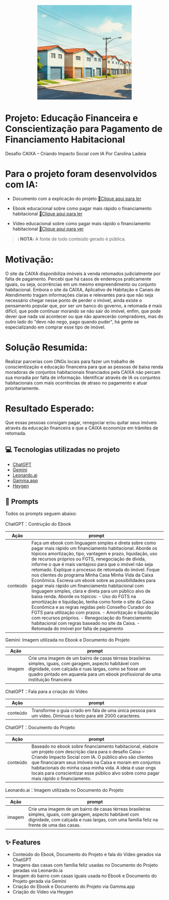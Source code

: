 <p align="center">
<img 
    src="./Gemini_casas.jpeg"
    width="300"
/>
</p>

# Projeto: Educação Financeira e Conscientização para Pagamento de Financiamento Habitacional
Desafio CAIXA – Criando Impacto Social com IA 
Por Carolina Ladeia

# Para o projeto foram desenvolvidos com IA:
- Documento com a explicação do projeto
  <a href="https://github.com/lcarol19/educacaoefinanciamentohabitacional/blob/main/proj_ef_financhab.pdf" title="View PDF now"> 📘Clique aqui para ler</a>
  
- Ebook educacional sobre como pagar mais rápido o financiamento habitacional
  <a href="https://github.com/lcarol19/educacaoefinanciamentohabitacional/blob/main/ebook_ef_financhab.pdf" title="View PDF now"> 📕Clique aqui para ler</a>
  
- Vídeo educacional sobre como pagar mais rápido o financiamento habitacional
  <a href="https://github.com/lcarol19/educacaoefinanciamentohabitacional/blob/main/video_ef_financhab.mp4"> 🎥Clique aqui para ver</a>

 > ℹ️ **NOTA:** A fonte de todo conteúdo gerado é pública.

# Motivação:
O site da CAIXA disponibiliza imóveis à venda retomados judicialmente por falta de pagamento. Percebi que há casos de endereços praticamente iguais, ou seja, ocorrências em um mesmo empreendimento ou conjunto habitacional. 
Embora o site da CAIXA, Aplicativo de Habitação e Canais de Atendimento tragam informações claras e relevantes para que não seja necessário chegar nesse ponto de perder o imóvel, ainda existe o pensamento popular que, por ser um banco do governo, a retomada é mais difícil, que pode continuar morando se não sair do imóvel, enfim, que pode dever que nada vai acontecer ou que não aparecerão compradores, mas do outro lado do "devo não nego, pago quando puder", há gente se especializando em comprar esse tipo de imóvel.

# Solução Resumida:
Realizar parcerias com ONGs locais para fazer um trabalho de conscientização e educação financeira para que as pessoas de baixa renda moradoras de conjuntos habitacionais financiados pela CAIXA não percam sua moradia por falta de informação. Identificar através de IA os conjuntos habitacionais com mais ocorrências de atraso no pagamento e atuar prioritariamente.

# Resultado Esperado:
Que essas pessoas consigam pagar, renegociar e/ou quitar seus imóveis através da educação financeira e que a CAIXA economize em trâmites de retomada.




## 💻 Tecnologias utilizadas no projeto

- [ChatGPT](https://chat.openai.com/)
- [Gemini](https://gemini.google.com) 
- [Leonardo.ai](https://app.leonardo.ai//) 
- [Gamma.app](https://gamma.app/)
- [Heygen](https://app.heygen.com/)



## 🧠 Prompts

Todos os prompts seguem abaixo:

ChatGPT：Contrução do Ebook

|  Ação    |prompt                                                                                 
| :------: | ------------------------------------------------------------------------------------------------------------------------------------------------------------------------------------------------------ |
| conteúdo | Faça um ebook com linguagem simples e direta sobre como pagar mais rápido um financiamento habitacional. Aborde os tópicos amortização, tipo, vantagem e prazo, liquidação, uso de recursos próprios ou FGTS, renegociação de dívida, informe o que é mais vantajoso para que o imóvel não seja retomado. Explique o processo de retomada do imóvel. Foque nos clientes do programa Minha Casa Minha Vida da Caixa Econômica. Escreva um ebook sobre as possibilidades para pagar mais rápido um financiamento habitacional com linguagem simples, clara e direta para um público alvo de baixa renda. Aborde os tópicos: - Uso do FGTS na amortização e liquidação, tenha como fonte o site da Caixa Econômica e as regras regidas pelo  Conselho Curador do FGTS para utilização com prazos. - Amortização e liquidação com recursos próprios. - Renegociação do financiamento habitacional com regras baseado no site da Caixa. - Retomada do imóvel por falta de pagamento|


Gemini: Imagem utilizada no Ebook e Documento do Projeto

|  Ação    |prompt                                                                                 
| :------: | ------------------------------------------------------------------------------------------------------------------------------------------------------------------------------------------------------ |
|  imagem  | Crie uma imagem de um bairro de casas térreas brasileiras simples, iguais, com garagem, aspecto habitável com dignidade, com calçada e ruas largas, como se fosse um quadro pintado em aquarela para um ebook profissional de uma instituição financeira|


ChatGPT：Fala para a criação do Vídeo

|  Ação    |prompt                                                                                 
| :------: | -------------------------------------------------------------------------------------------------------------------------------------------------------------------------------------------------------|
| conteúdo | Transforme o guia criado em fala de uma única pessoa para um vídeo. Diminua o texto para até 2000 caracteres.|


ChatGPT：Documento do Projeto

|  Ação    |prompt                                                                                 
| :------: | -------------------------------------------------------------------------------------------------------------------------------------------------------------------------------------------------------|
| conteúdo | Baseado no ebook sobre financiamento habitacional, elabore um projeto com descrição clara para o desafio Caixa – Criando Impacto Social com IA. O público alvo são clientes que financiaram seus imóveis na Caixa e moram em conjuntos habitacionais do minha casa minha vida. A ideia é usar ongs locais para conscientizar esse público alvo sobre como pagar mais rápido o financiamento.|                                                                                          |

Leonardo.ai：Imagem utilizada no Documento do Projeto

|  Ação  | prompt                                                                                                                                                                          
| :----: | ----------------------------------------------------------------------------------------------------------------------------------------------------------------------------------------------------- |
| imagem | Crie uma imagem de um bairro de casas térreas brasileiras simples, iguais, com garagem, aspecto habitável com dignidade, com calçada e ruas largas, com uma família feliz na frente de uma das casas. |


## ✨ Features

- Conteúdo do Ebook, Documento do Projeto e fala do Vídeo gerados via ChatGPT
- Imagens das casas com família feliz usadas no Documento do Projeto geradas via Leonardo.ia
- Imagem do bairro com casas iguais usada no Ebook e Documento do Projeto gerada via Gemini
- Criação do Ebook e Documento do Projeto via Gamma.app
- Criação do Vídeo via Heygen






